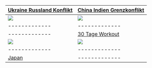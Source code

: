 | [Ukraine Russland Konflikt](https://schnecke325.github.io/rayan.html) | [China Indien Grenzkonflikt](https://schnecke325.github.io/arman.html) |
| ------------- | ------------- |
| [![](https://schnecke325.github.io/URU.jpg)](https://schnecke325.github.io/rayan.html)  | [![](https://schnecke325.github.io/CIN.jpg)](https://schnecke325.github.io/arman.html) |
| ------------- | ------------- |
| ------------- | [30 Tage Workout](https://schnecke325.github.io/sport.html) |
| [![](https://Schnecke325.github.io/ttt-logo.png)](https://schnecke325.github.io/sbhome.html) | [![](https://schnecke325.github.io/workout.png)](https://schnecke325.github.io/sport.html) |
| ------------- | ------------- |
| [Japan](https://schnecke325.github.io/japan.html) | ------------- |
